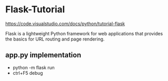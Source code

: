 # Flask-Tutorial

https://code.visualstudio.com/docs/python/tutorial-flask

Flask is a lightweight Python framework for web applications that provides the basics for URL routing and page rendering.

## app.py implementation

- python -m flask run 
- ctrl+F5 debug



